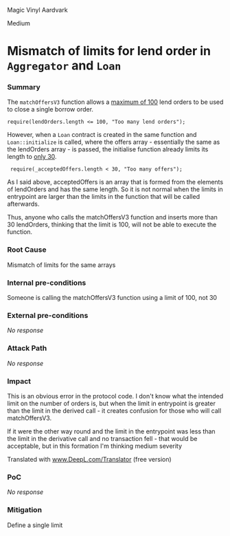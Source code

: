 Magic Vinyl Aardvark

Medium

# Mismatch of limits for lend order in `Aggregator` and `Loan`

### Summary

The `matchOffersV3` function allows a [maximum of 100](https://github.com/sherlock-audit/2024-11-debita-finance-v3/blob/main/Debita-V3-Contracts/contracts/DebitaV3Aggregator.sol#L290) lend orders to be used to close a single borrow order. 
```solidity
require(lendOrders.length <= 100, "Too many lend orders");
```
However, when a `Loan` contract is created in the same function and `Loan::initialize` is called, where the offers array - essentially the same as the lendOrders array - is passed, the initialise function already limits its length to [only 30](https://github.com/sherlock-audit/2024-11-debita-finance-v3/blob/main/Debita-V3-Contracts/contracts/DebitaV3Loan.sol#L156).
```solidity
 require(_acceptedOffers.length < 30, "Too many offers");
```

As I said above, acceptedOffers is an array that is formed from the elements of lendOrders and has the same length. So it is not normal when the limits in entrypoint are larger than the limits in the function that will be called afterwards.

Thus, anyone who calls the matchOffersV3 function and inserts more than 30 lendOrders, thinking that the limit is 100, will not be able to execute the function.

### Root Cause

Mismatch of limits for the same arrays 

### Internal pre-conditions

Someone is calling the matchOffersV3 function using a limit of 100, not 30

### External pre-conditions

_No response_

### Attack Path

_No response_

### Impact

This is an obvious error in the protocol code. I don't know what the intended limit on the number of orders is, but when the limit in entrypoint is greater than the limit in the derived call - it creates confusion for those who will call matchOffersV3. 

If it were the other way round and the limit in the entrypoint was less than the limit in the derivative call and no transaction fell - that would be acceptable, but in this formation I'm thinking medium severity

Translated with www.DeepL.com/Translator (free version)

### PoC

_No response_

### Mitigation

Define a single limit
